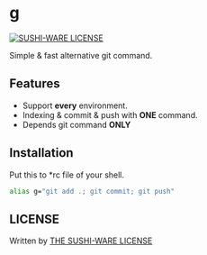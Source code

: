 # g
[![SUSHI-WARE LICENSE](https://img.shields.io/badge/license-SUSHI--WARE%F0%9F%8D%A3-blue.svg)](https://github.com/MakeNowJust/sushi-ware)

Simple &amp; fast alternative git command.

## Features

- Support **every** environment.
- Indexing & commit & push with **ONE** command.
- Depends git command **ONLY**

## Installation
Put this to *rc file of your shell.

```sh
alias g="git add .; git commit; git push"
```

## LICENSE
Written by [THE SUSHI-WARE LICENSE](https://github.com/MakeNowJust/sushi-ware)
